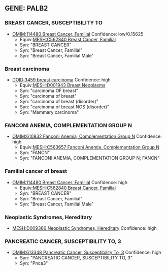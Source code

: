 
## GENE: PALB2

### BREAST CANCER, SUSCEPTIBILITY TO
 * [OMIM:114480 Breast Cancer, Familial](http://beta.monarchinitiative.org/disease/OMIM:114480) Confidence: low/0.15625
    * Equiv:[MESH:C562840 Breast Cancer, Familial](http://beta.monarchinitiative.org/disease/MESH:C562840)
    * Syn: "BREAST CANCER"
    * Syn: "Breast Cancer, Familial"
    * Syn: "Breast Cancer, Familial Male"

### Breast carcinoma
 * [DOID:3459 breast carcinoma](http://beta.monarchinitiative.org/disease/DOID:3459) Confidence: high
    * Equiv:[MESH:D001943 Breast Neoplasms](http://beta.monarchinitiative.org/disease/MESH:D001943)
    * Syn: "carcinoma OF breast"
    * Syn: "carcinoma of breast"
    * Syn: "carcinoma of breast (disorder)"
    * Syn: "carcinoma of breast NOS (disorder)"
    * Syn: "Mammary carcinoma"

### FANCONI ANEMIA, COMPLEMENTATION GROUP N
 * [OMIM:610832 Fanconi Anemia, Complementation Group N](http://beta.monarchinitiative.org/disease/OMIM:610832) Confidence: high
    * Equiv:[MESH:C563657 Fanconi Anemia, Complementation Group N](http://beta.monarchinitiative.org/disease/MESH:C563657)
    * Syn: "FANCN"
    * Syn: "FANCONI ANEMIA, COMPLEMENTATION GROUP N; FANCN"

### Familial cancer of breast
 * [OMIM:114480 Breast Cancer, Familial](http://beta.monarchinitiative.org/disease/OMIM:114480) Confidence: high
    * Equiv:[MESH:C562840 Breast Cancer, Familial](http://beta.monarchinitiative.org/disease/MESH:C562840)
    * Syn: "BREAST CANCER"
    * Syn: "Breast Cancer, Familial"
    * Syn: "Breast Cancer, Familial Male"

### Neoplastic Syndromes, Hereditary
 * [MESH:D009386 Neoplastic Syndromes, Hereditary](http://beta.monarchinitiative.org/disease/MESH:D009386) Confidence: high

### PANCREATIC CANCER, SUSCEPTIBILITY TO, 3
 * [OMIM:613348 Pancreatic Cancer, Susceptibility To, 3](http://beta.monarchinitiative.org/disease/OMIM:613348) Confidence: high
    * Syn: "PANCREATIC CANCER, SUSCEPTIBILITY TO, 3"
    * Syn: "Pnca3"
